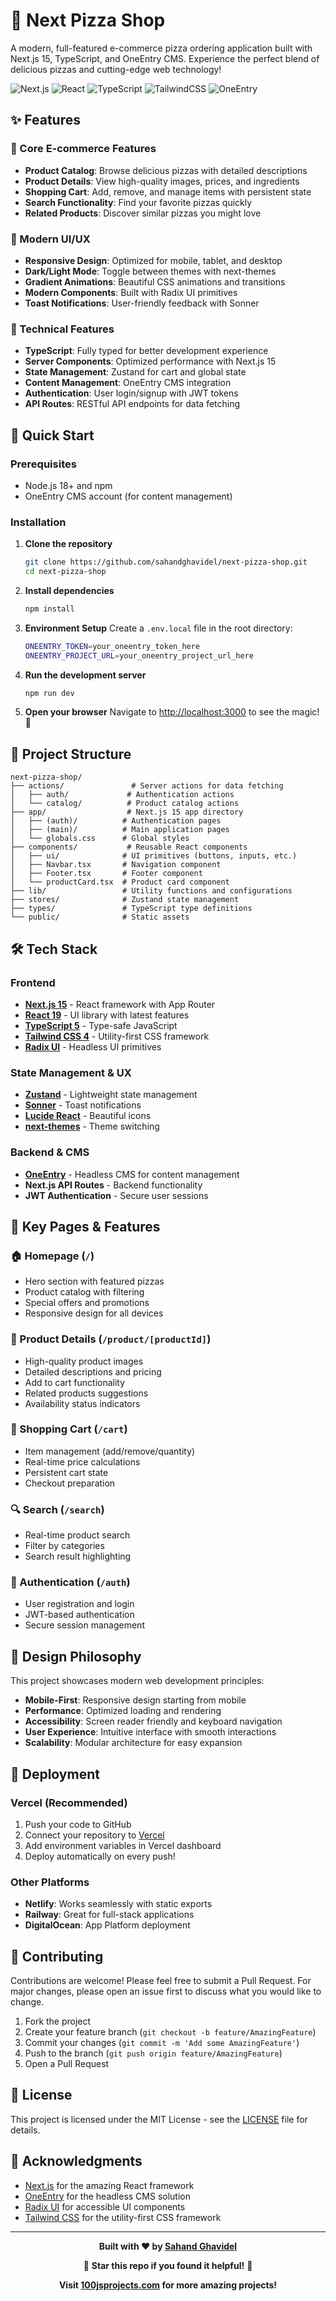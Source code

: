 # 🍕 Next Pizza Shop

A modern, full-featured e-commerce pizza ordering application built with Next.js 15, TypeScript, and OneEntry CMS. Experience the perfect blend of delicious pizzas and cutting-edge web technology!

![Next.js](https://img.shields.io/badge/Next.js-15.4.5-black)
![React](https://img.shields.io/badge/React-19.1.0-blue)
![TypeScript](https://img.shields.io/badge/TypeScript-5-blue)
![TailwindCSS](https://img.shields.io/badge/TailwindCSS-4-06B6D4)
![OneEntry](https://img.shields.io/badge/OneEntry-CMS-orange)

## ✨ Features

### 🛒 Core E-commerce Features

- **Product Catalog**: Browse delicious pizzas with detailed descriptions
- **Product Details**: View high-quality images, prices, and ingredients
- **Shopping Cart**: Add, remove, and manage items with persistent state
- **Search Functionality**: Find your favorite pizzas quickly
- **Related Products**: Discover similar pizzas you might love

### 🎨 Modern UI/UX

- **Responsive Design**: Optimized for mobile, tablet, and desktop
- **Dark/Light Mode**: Toggle between themes with next-themes
- **Gradient Animations**: Beautiful CSS animations and transitions
- **Modern Components**: Built with Radix UI primitives
- **Toast Notifications**: User-friendly feedback with Sonner

### 🔧 Technical Features

- **TypeScript**: Fully typed for better development experience
- **Server Components**: Optimized performance with Next.js 15
- **State Management**: Zustand for cart and global state
- **Content Management**: OneEntry CMS integration
- **Authentication**: User login/signup with JWT tokens
- **API Routes**: RESTful API endpoints for data fetching

## 🚀 Quick Start

### Prerequisites

- Node.js 18+ and npm
- OneEntry CMS account (for content management)

### Installation

1. **Clone the repository**

   ```bash
   git clone https://github.com/sahandghavidel/next-pizza-shop.git
   cd next-pizza-shop
   ```

2. **Install dependencies**

   ```bash
   npm install
   ```

3. **Environment Setup**
   Create a `.env.local` file in the root directory:

   ```bash
   ONEENTRY_TOKEN=your_oneentry_token_here
   ONEENTRY_PROJECT_URL=your_oneentry_project_url_here
   ```

4. **Run the development server**

   ```bash
   npm run dev
   ```

5. **Open your browser**
   Navigate to [http://localhost:3000](http://localhost:3000) to see the magic! 🎉

## 📁 Project Structure

```
next-pizza-shop/
├── actions/               # Server actions for data fetching
│   ├── auth/             # Authentication actions
│   └── catalog/          # Product catalog actions
├── app/                  # Next.js 15 app directory
│   ├── (auth)/          # Authentication pages
│   ├── (main)/          # Main application pages
│   └── globals.css      # Global styles
├── components/           # Reusable React components
│   ├── ui/              # UI primitives (buttons, inputs, etc.)
│   ├── Navbar.tsx       # Navigation component
│   ├── Footer.tsx       # Footer component
│   └── productCard.tsx  # Product card component
├── lib/                 # Utility functions and configurations
├── stores/              # Zustand state management
├── types/               # TypeScript type definitions
└── public/              # Static assets
```

## 🛠️ Tech Stack

### Frontend

- **[Next.js 15](https://nextjs.org/)** - React framework with App Router
- **[React 19](https://react.dev/)** - UI library with latest features
- **[TypeScript 5](https://www.typescriptlang.org/)** - Type-safe JavaScript
- **[Tailwind CSS 4](https://tailwindcss.com/)** - Utility-first CSS framework
- **[Radix UI](https://www.radix-ui.com/)** - Headless UI primitives

### State Management & UX

- **[Zustand](https://zustand-demo.pmnd.rs/)** - Lightweight state management
- **[Sonner](https://sonner.emilkowal.ski/)** - Toast notifications
- **[Lucide React](https://lucide.dev/)** - Beautiful icons
- **[next-themes](https://github.com/pacocoursey/next-themes)** - Theme switching

### Backend & CMS

- **[OneEntry](https://oneentry.cloud/)** - Headless CMS for content management
- **Next.js API Routes** - Backend functionality
- **JWT Authentication** - Secure user sessions

## 🎯 Key Pages & Features

### 🏠 Homepage (`/`)

- Hero section with featured pizzas
- Product catalog with filtering
- Special offers and promotions
- Responsive design for all devices

### 🍕 Product Details (`/product/[productId]`)

- High-quality product images
- Detailed descriptions and pricing
- Add to cart functionality
- Related products suggestions
- Availability status indicators

### 🛒 Shopping Cart (`/cart`)

- Item management (add/remove/quantity)
- Real-time price calculations
- Persistent cart state
- Checkout preparation

### 🔍 Search (`/search`)

- Real-time product search
- Filter by categories
- Search result highlighting

### 🔐 Authentication (`/auth`)

- User registration and login
- JWT-based authentication
- Secure session management

## 🎨 Design Philosophy

This project showcases modern web development principles:

- **Mobile-First**: Responsive design starting from mobile
- **Performance**: Optimized loading and rendering
- **Accessibility**: Screen reader friendly and keyboard navigation
- **User Experience**: Intuitive interface with smooth interactions
- **Scalability**: Modular architecture for easy expansion

## 🚀 Deployment

### Vercel (Recommended)

1. Push your code to GitHub
2. Connect your repository to [Vercel](https://vercel.com)
3. Add environment variables in Vercel dashboard
4. Deploy automatically on every push!

### Other Platforms

- **Netlify**: Works seamlessly with static exports
- **Railway**: Great for full-stack applications
- **DigitalOcean**: App Platform deployment

## 🤝 Contributing

Contributions are welcome! Please feel free to submit a Pull Request. For major changes, please open an issue first to discuss what you would like to change.

1. Fork the project
2. Create your feature branch (`git checkout -b feature/AmazingFeature`)
3. Commit your changes (`git commit -m 'Add some AmazingFeature'`)
4. Push to the branch (`git push origin feature/AmazingFeature`)
5. Open a Pull Request



## 📄 License

This project is licensed under the MIT License - see the [LICENSE](LICENSE) file for details.

## 🙏 Acknowledgments

- [Next.js](https://nextjs.org/) for the amazing React framework
- [OneEntry](https://oneentry.cloud/) for the headless CMS solution
- [Radix UI](https://www.radix-ui.com/) for accessible UI components
- [Tailwind CSS](https://tailwindcss.com/) for the utility-first CSS framework

---

<div align="center">

**Built with ❤️ by [Sahand Ghavidel](https://github.com/sahandghavidel)**

🌟 **Star this repo if you found it helpful!** 🌟

**Visit [100jsprojects.com](https://100jsprojects.com) for more amazing projects!**

</div>
